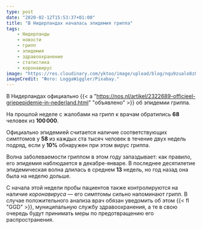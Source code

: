 ```yaml
---
type: post
date: "2020-02-12T15:53:37+01:00"
title: "В Нидерландах началась эпидемия гриппа"
tags:
    - Нидерланды
    - новости
    - грипп
    - эпидемия
    - здравоохранение
    - статистика
    - коронавирус
image: "https://res.cloudinary.com/yktoo/image/upload/blog/nqu9zualo8z0gtuowuxy.jpg"
imageCredit: "Фото: LoggaWiggler/Pixabay."
---
```


В Нидерландах официально {{< a "https://nos.nl/artikel/2322689-officieel-griepepidemie-in-nederland.html" "объявлено" >}} об эпидемии гриппа.

На прошлой неделе с жалобами на грипп к врачам обратились **68** человек из **100 000**.

Официально эпидемией считается наличие соответствующих симптомов у **58** из каждых ста тысяч человек в течение двух недель подряд, если у **10%** обнаружен при этом вирус гриппа.

<!--more-->

Волна заболеваемости гриппом в этом году запаздывает: как правило, его эпидемия наблюдается в декабре-январе. В последнее десятилетие эпидемическая волна длилась в среднем **13** недель, но год назад она была на неделю дольше.

С начала этой недели пробы пациентов также контролируются на наличие *коронавируса* — его симптомы сильно напоминают грипп. В случае положительного анализа врач обязан уведомить об этом {{< fl "GGD" >}}, муниципальную службу здравоохранения, а те в свою очередь будут принимать меры по предотвращению его распространения.